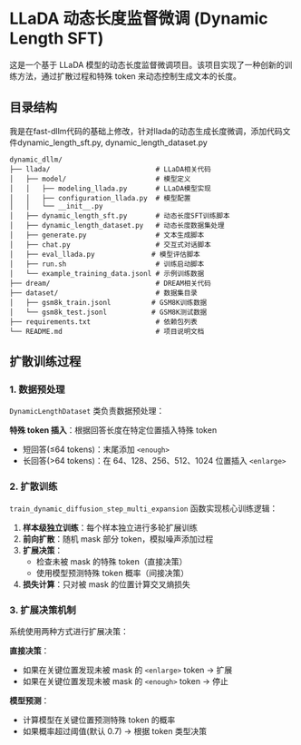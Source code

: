 <!-- @format -->

# LLaDA 动态长度监督微调 (Dynamic Length SFT)

这是一个基于 LLaDA 模型的动态长度监督微调项目。该项目实现了一种创新的训练方法，通过扩散过程和特殊 token 来动态控制生成文本的长度。


## 目录结构
我是在fast-dllm代码的基础上修改，针对llada的动态生成长度微调，添加代码文件dynamic_length_sft.py, dynamic_length_dataset.py

```
dynamic_dllm/
├── llada/                          # LLaDA相关代码
│   ├── model/                      # 模型定义
│   │   ├── modeling_llada.py       # LLaDA模型实现
│   │   ├── configuration_llada.py  # 模型配置
│   │   └── __init__.py
│   ├── dynamic_length_sft.py       # 动态长度SFT训练脚本
│   ├── dynamic_length_dataset.py   # 动态长度数据集处理
│   ├── generate.py                 # 文本生成脚本
│   ├── chat.py                     # 交互式对话脚本
│   ├── eval_llada.py              # 模型评估脚本
│   ├── run.sh                      # 训练启动脚本
│   └── example_training_data.jsonl # 示例训练数据
├── dream/                          # DREAM相关代码
├── dataset/                        # 数据集目录
│   ├── gsm8k_train.jsonl          # GSM8K训练数据
│   └── gsm8k_test.jsonl           # GSM8K测试数据
├── requirements.txt                # 依赖包列表
└── README.md                       # 项目说明文档
```


## 扩散训练过程

### 1. 数据预处理

`DynamicLengthDataset` 类负责数据预处理：

**特殊 token 插入**：根据回答长度在特定位置插入特殊 token
   - 短回答(≤64 tokens)：末尾添加 `<enough>`
   - 长回答(>64 tokens)：在 64、128、256、512、1024 位置插入 `<enlarge>`


### 2. 扩散训练

`train_dynamic_diffusion_step_multi_expansion` 函数实现核心训练逻辑：

1. **样本级独立训练**：每个样本独立进行多轮扩展训练
2. **前向扩散**：随机 mask 部分 token，模拟噪声添加过程
3. **扩展决策**：
   - 检查未被 mask 的特殊 token（直接决策）
   - 使用模型预测特殊 token 概率（间接决策）
4. **损失计算**：只对被 mask 的位置计算交叉熵损失

### 3. 扩展决策机制

系统使用两种方式进行扩展决策：

**直接决策**：

- 如果在关键位置发现未被 mask 的 `<enlarge>` token → 扩展
- 如果在关键位置发现未被 mask 的 `<enough>` token → 停止

**模型预测**：

- 计算模型在关键位置预测特殊 token 的概率
- 如果概率超过阈值(默认 0.7) → 根据 token 类型决策



